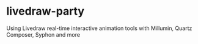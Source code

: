 # livedraw-party
Using Livedraw real-time interactive animation tools with Millumin, Quartz Composer, Syphon and more
